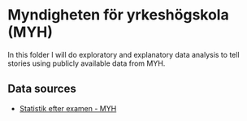 # Myndigheten för yrkeshögskola (MYH)

In this folder I will do exploratory and explanatory data analysis to tell stories using publicly available data from MYH. 


## Data sources 

- [Statistik efter examen - MYH](https://www.myh.se/statistik/statistik-yrkeshogskoleutbildningar/sysselsattning-efter-examen)
